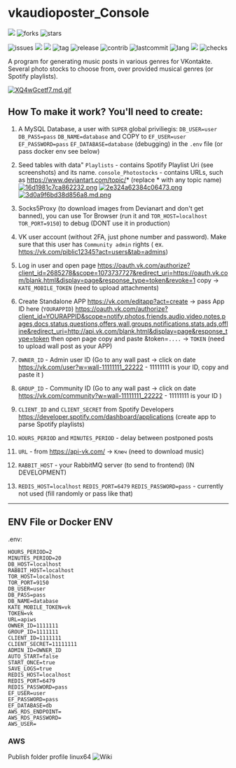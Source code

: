 
# vkaudioposter_Console
![](https://img.shields.io/github/followers/rhiskey?style=social)
![forks](https://img.shields.io/github/forks/rhiskey/vkaudioposter_Console?style=social)
![stars](https://img.shields.io/github/stars/rhiskey/vkaudioposter_Console?style=social)

![issues](https://img.shields.io/github/issues/rhiskey/vkaudioposter_Console)
![](https://img.shields.io/github/issues-closed-raw/rhiskey/vkaudioposter_Console)
![](https://img.shields.io/github/license/rhiskey/vkaudioposter_Console)
![tag](https://img.shields.io/github/v/tag/rhiskey/vkaudioposter_Console)
![release](https://img.shields.io/github/v/release/rhiskey/vkaudioposter_Console)
![contrib](https://img.shields.io/github/contributors/rhiskey/vkaudioposter_Console)
![lastcommit](https://img.shields.io/github/last-commit/rhiskey/vkaudioposter_Console)
![lang](https://img.shields.io/github/languages/count/rhiskey/vkaudioposter_Console)
![](https://img.shields.io/github/commit-activity/m/rhiskey/vkaudioposter_Console)
![checks](https://img.shields.io/github/checks-status/rhiskey/vkaudioposter_Console/main)


A program for generating music posts in various genres for VKontakte.
Several photo stocks to choose from, over provided musical genres (or Spotify playlists).

[![XQ4wGcetf7.md.gif](https://s4.gifyu.com/images/XQ4wGcetf7.md.gif)](https://gifyu.com/image/ZZNO)

## How To make it work? You'll need to create:
1) A MySQL Database, a user with `SUPER` global priviliegis: `DB_USER=user` `DB_PASS=pass` `DB_NAME=database` and COPY to `EF_USER=user` `EF_PASSWORD=pass` `EF_DATABASE=database` (debugging) in the `.env` file (or pass docker env see below)

2) Seed tables with data" `Playlists` - contains Spotify Playlist Uri (see screenshots) and its name.
 `console_Photostocks` - contains URLs, such as https://www.deviantart.com/topic/* (replace * with any topic name)
[![16d1981c7ca862232.png](https://s4.gifyu.com/images/16d1981c7ca862232.png)](https://gifyu.com/image/ZZtZ)
[![2e324a62384c06473.png](https://s4.gifyu.com/images/2e324a62384c06473.png)](https://gifyu.com/image/ZZtV)
[![3d0a9f6bd38d856a8.md.png](https://s4.gifyu.com/images/3d0a9f6bd38d856a8.md.png)](https://gifyu.com/image/ZZ53)

3) Socks5Proxy (to download images from Devianart and don't get banned), you can use Tor Browser (run it and `TOR_HOST=localhost` `TOR_PORT=9150`)  to debug (DONT use it in production)
4) VK user account (without 2FA, just phone number and password). Make sure that this user has `Community admin` rights ( ex. https://vk.com/piblic12345?act=users&tab=admins)
5) Log in user and open page https://oauth.vk.com/authorize?client_id=2685278&scope=1073737727&redirect_uri=https://oauth.vk.com/blank.html&display=page&response_type=token&revoke=1 copy ->  `KATE_MOBILE_TOKEN` (need to upload attachments)
6) Create Standalone APP https://vk.com/editapp?act=create -> pass App ID here (`YOURAPPID`) https://oauth.vk.com/authorize?client_id=YOURAPPID&scope=notify,photos,friends,audio,video,notes,pages,docs,status,questions,offers,wall,groups,notifications,stats,ads,offline&redirect_uri=http://api.vk.com/blank.html&display=page&response_type=token then open page copy and paste &token=`....` -> `TOKEN` (need to upload wall post as your APP)
7) `OWNER_ID` - Admin user ID (Go to any wall past -> click on date https://vk.com/user?w=wall-11111111_22222  - 11111111 is your ID, copy and paste it )
8) `GROUP_ID` - Community ID  (Go to any wall past -> click on date https://vk.com/community?w=wall-11111111_22222  - 11111111 is your ID )
9) `CLIENT_ID` and `CLIENT_SECRET` from Spotify Developers https://developer.spotify.com/dashboard/applications (create app to parse Spotify playlists)
10) `HOURS_PERIOD` and `MINUTES_PERIOD` - delay between postponed posts
11) `URL` - from https://api-vk.com/ -> `Ключ` (need to download music)
12) `RABBIT_HOST` - your RabbitMQ server (to send to frontend) (IN DEVELOPMENT)
13) `REDIS_HOST=localhost` `REDIS_PORT=6479` `REDIS_PASSWORD=pass` - currently not used (fill randomly or pass like that)

***

## ENV File or Docker ENV
.env:
```
HOURS_PERIOD=2
MINUTES_PERIOD=20
DB_HOST=localhost
RABBIT_HOST=localhost
TOR_HOST=localhost
TOR_PORT=9150
DB_USER=user
DB_PASS=pass
DB_NAME=database
KATE_MOBILE_TOKEN=vk
TOKEN=vk
URL=apiws
OWNER_ID=1111111
GROUP_ID=1111111
CLIENT_ID=1111111
CLIENT_SECRET=11111111
ADMIN_ID=OWNER_ID
AUTO_START=false
START_ONCE=true
SAVE_LOGS=true
REDIS_HOST=localhost
REDIS_PORT=6479
REDIS_PASSWORD=pass
EF_USER=user
EF_PASSWORD=pass
EF_DATABASE=db
AWS_RDS_ENDPOINT=
AWS_RDS_PASSWORD=
AWS_USER=
```

### AWS
Publish folder profile linux64
![Wiki](https://github.com/rhiskey/vkaudioposter_Console/wiki/Deploy-to-AWS)